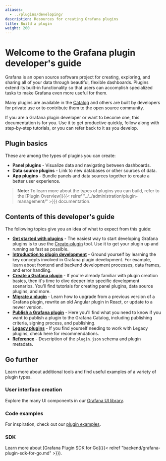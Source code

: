 ```yaml
---
aliases:
  - ../plugins/developing/
description: Resources for creating Grafana plugins
title: Build a plugin
weight: 200
---
```


# Welcome to the Grafana plugin developer's guide

Grafana is an open source software project for creating, exploring, and sharing all of your data through beautiful, flexible dashboards. Plugins extend its built-in functionality so that users can accomplish specialized tasks to make Grafana even more useful for them. 

Many plugins are available in the [Catalog](https://grafana.com/grafana/plugins/) and others are built by developers for private use or to contribute them to the open source community. 

If you are a Grafana plugin developer or want to become one, this documentation is for you. Use it to get productive quickly, follow along with step-by-step tutorials, or you can refer back to it as you develop.  

## Plugin basics

These are among the types of plugins you can create:

- **Panel plugins** - Visualize data and navigating between dashboards.
- **Data source plugins** - Link to new databases or other sources of data.
- **App plugins** - Bundle panels and data sources together to create a better user experience.

> **Note:** To learn more about the types of plugins you can build, refer to the [Plugin Overview]({{< relref "../../administration/plugin-management/" >}}) documentation.

## Contents of this developer's guide

The following topics give you an idea of what to expect from this guide:

- **[Get started with plugins](get-started-with-plugins/)** - The easiest way to start developing Grafana plugins is to use the [Create-plugin](https://www.npmjs.com/package/@grafana/create-plugin) tool. Use it to get your plugin up and running as fast as possible. 
- **[Introduction to plugin development](introduction-to-plugin-development/)** - Ground yourself by learning the key concepts involved in Grafana plugin development. For example, learn about frontend and backend development processes, data frames, and error handling. 
- **[Create a Grafana plugin](create-a-grafana-plugin)** - If you're already familiar with plugin creation basics, then it's time to dive deeper into specific development scenarios. You'll find tutorials for creating panel plugins, data source plugins, and more. 
- **[Migrate a plugin](migration-guide)** - Learn how to upgrade from a previous version of a Grafana plugin, rewrite an old Angular plugin in React, or update to a newer version. 
- **[Publish a Grafana plugin](publish-a-plugin/)**  - Here you'll find what you need to know if you want to publish a plugin to the Grafana Catalog, including publishing criteria, signing process, and publishing.
- **[Legacy plugins](legacy/)** - If you find yourself needing to work with Legacy plugins, check here for recommendations.
- **[Reference](reference/)** - Description of the `plugin.json` schema and plugin metadata.

## Go further

Learn more about additional tools and find useful examples of a variety of plugin types.

### User interface creation

Explore the many UI components in our [Grafana UI library](https://developers.grafana.com/ui).

### Code examples

For inspiration, check out our [plugin examples](https://github.com/grafana/grafana-plugin-examples).

### SDK

Learn more about [Grafana Plugin SDK for Go]({{< relref "backend/grafana-plugin-sdk-for-go.md" >}}).
